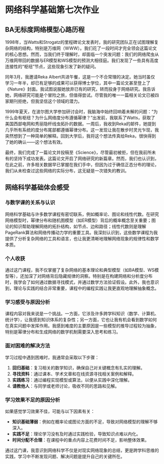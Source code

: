 # 网络科学基础第七次作业

## BA无标度网络模型心路历程

1998年，当Watts和Strogatz的里程碑论文发表时，我的研究团队正在试图理解复杂网络的结构，特别是万维网（WWW）。我们花了一段时间才完全领会这篇论文的核心思想。然而，当我们终于理解时，却面临一个突发问题：我们的网络爬虫从万维网带回的数据与ER模型和WS模型的预测大相径庭。我们发现了一些具有高度连接性的“枢纽”节点，这些现象引发了新的疑问。

同年3月，我邀请Reka Albert共进午餐，这是一个不合常理的决定。她当时虽仅学习一年半，却已有足够的成果可以获得博士学位，其中一篇论文甚至登上了《Nature》封面。我试图说服她放弃已有的研究，转而投身于网络研究。我告诉她，网络研究可能是个冒险之旅，但值得尝试。尽管我的唯一一篇相关论文已被四家期刊拒绝，但我坚信这个领域的潜力。

1999年夏天，在波尔图大学参加研讨会时，我脑海中始终回响着未解的问题：“为什么会有枢纽？为什么网络度分布遵循幂律？”出发前，我联系了Watts，获取了美国西部电网和秀丽隐杆线虫拓扑的数据。一周后，我收到Reka的邮件，她提到几乎所有系统的度分布尾部都遵循幂律分布。这一发现让我在散步时灵光乍现，我突然想到了一种简单的解释。回到大学后，我将这个想法传真给Reka，很快得到了她的确认——这个想法有效。

最终，我们完成了一篇论文并投稿至《Science》，尽管最初被拒，但在我前所未有的坚持下成功发表。这篇论文开启了网络研究的新篇章。然而，我们也认识到，在此之前，许多相关数据早已掌握在我们手中，但因为过于确信正态分布的理论，我们从未检查过这些网络的实际分布，这无疑是一次错失的教训。

## 网络科学基础体会感受

### 与数学课的关系与认识

网络科学基础与许多数学课程有密切联系，例如概率论、图论和线性代数。在研究网络模型时，幂律分布和随机图模型（如ER模型）背后的概率概念至关重要；图论的知识帮助理解网络的拓扑结构，如节点、边和路径；线性代数则是理解PageRank算法和网络传播动力学的重要工具。我深刻认识到，这些数学课程为我提供了分析复杂网络的工具和语言，也让我更清晰地理解网络现象的规律性和数学本质。

### 个人收获

通过这门课程，我不仅掌握了复杂网络的基本理论和典型模型（如BA模型、WS模型等），还加深了对网络背后隐藏规律的洞察。特别是在构建网络和分析度分布时，我学会了如何通过数据寻找模式，并通过数学方法验证假设。此外，我也意识到，理论与实践的结合非常重要，课程中的编程实践让我更直观地理解抽象概念。

### 学习感受与原因分析

课程内容对我来说是一个挑战。一方面，它涉及许多跨学科知识（数学、计算机、统计学），让我感到知识体系的复杂性；另一方面，它也让我有机会看到数学如何在真实问题中发挥作用。我感到难度的主要原因是一些模型的推导过程较为抽象，特别是幂律分布和生成网络的数学机制需要深入思考和练习。

### 面对困难的解决方法

学习过程中遇到困难时，我通常会采取以下步骤：

1. **回归基础**：复习相关的数学知识，确保自己对关键概念有扎实的理解。
2. **寻找资料**：通过课本、学术文章和在线资源寻找相关案例和解释。
3. **实践练习**：通过编程实现模型或算法，以便从实践中深化理解。
4. **请教他人**：与同学或老师讨论，吸收不同的思路和见解。

### 学习效果不足的原因分析

如果感觉学习效果不佳，可能与以下因素有关：

- **知识基础薄弱**：例如在概率论或图论方面的不足，导致对网络模型的理解不够深入。
- **实践不足**：理论学习没有及时通过实践检验，导致知识点难以内化。
- **时间分配不合理**：在课程中的重点内容上花费时间不足，影响整体效果。

通过这门课，我意识到网络科学不仅是对现实网络现象的总结，更是跨学科思维的实践，学习中不断发现问题、解决问题是提升自己的关键所在。
